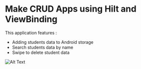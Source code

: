 # Make CRUD Apps using Hilt and ViewBinding

This application features :

  - Adding students data to Android storage
  - Search students data by name
  - Swipe to delete student data


![Alt Text](https://media.giphy.com/media/I1hjtASNCi6tp4T4SZ/giphy.gif)
